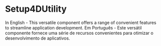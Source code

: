 # Setup4DUtility
In English - This versatile component offers a range of convenient features to streamline application development. Em Português - Este versátil componente fornece uma série de recursos convenientes para otimizar o desenvolvimento de aplicativos.
